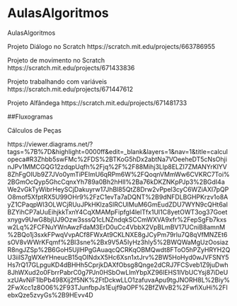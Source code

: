 # AulasAlgoritmos
<p> AulasAlgoritmos<p>
<p> Projeto Diálogo no Scratch https://scratch.mit.edu/projects/663786955 <p>
<p> Projeto de movimento no Scratch https://scratch.mit.edu/projects/671433836 <p>
<p> Projeto trabalhando com variáveis https://scratch.mit.edu/projects/671447612 <p>
<p> Projeto Alfândega https://scratch.mit.edu/projects/671481733
<p> ##Fluxogramas </p>
<p> Cálculos de Peças </p>
<p>https://viewer.diagrams.net/?tags=%7B%7D&highlight=0000ff&edit=_blank&layers=1&nav=1&title=calculopeca#R3Zhbb5swFMc%2FDS%2BTKoG5hDx2abtNa7VOeeheDT5cNsOhjinJPv1MMCGQG12zdqpUqfh%2Fjq%2F%2F88Mihj3Llp8ELZI7ZMANYrKlYV8ZhFgOIUb9Z7JVo0ymTiPEImU6qRPm6W%2FQoqnVMmWw6CVKRC7Toi%2BGmOcQyp5GhcCqnxYh789a0Bh2hHlI%2Ba76kDKZNKpPJp3%2BGdI4aWe2vGkTyWibrHeySCjDakuyrw17JhBl85QtZ8Drw2vPpel3cyC6WZiAXI7pQPO8mof5XfptRX5U99OHr9%2FzC1evTa7aDQNT%2B9dNFDLBGHPKrzv1o8AyZ1CPaqpWl3OLWCjRUuJPkHKlzaSlRCUlMuM6GmEudZDU7WYN9cQHt6alBZYihCP7aUuEihjkkTxnY4CqXMAMpFipfgI4lelTfx1Ul1C8yetOWT3og37Goetxnygv9UwG8bjUJ9Ozw3sssQ1cLNZndqkSCCmWXVA9xfr%2FepSgFb7kxsw2Lq%2FCFNuYWnAwzFdaM3ErD0uCc4VbbX2VpBLmBV17UCniB8amnM%2BQo1j3sxkFPwqVvpACf8FWxAt9CKLNXE8gJCyPm79rlu7Q8qVfMNZEt6sOV8vWWrKFqmf%2BI3sne%2Bx9V5A5IyHz3hIy5%2BWQWaMgUzOosiazR8ngJZSp%2B6GoH5UjlHPgGAuaqcQCRKqOBMQwdt8FToO5hPZyHRYH2QU3iiIS7gWXeYHneucB15qOINdxX5Hc6Xsn1xtJrv%2BW5HoHyd0wJVFSNY5Hs7rQ17GLpguKD4dBHHh5CprjkDAXfObsg8Qnge2dCRJ7FCSveb1Z9juDwh8JhWXud2o0FbrrPabrC0g7PJn0HSbOwLlmYbpXZ96lEHS1lVbUCYsj87iDeUxzUAvNiF1lbPb498Xij2f5NK%2FtDckwLLO1zafuvaApu9tgJNORH8L%2Biy%2FwXcc1z8O06%2F93TJunfbpJs1Eujf9aOPF%2BfZWvB2%2FwfiXuHi%2FIebxQze5zvyGs%2B9HEvv4D</p>
